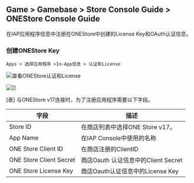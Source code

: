 ## Game > Gamebase > Store Console Guide > ONEStore Console Guide

在IAP应用程序信息中注册在ONEStore中创建的License Key和OAuth认证信息。

### 创建ONEStore Key
```
Apps > 选择应用程序 >In-App信息 > 认证和License
```
![查看ONEStore认证和License](http://static.toastoven.net/prod_gamebase/StoreConsoleGuide/iap_52.PNG)

![[]](http://static.toastoven.net/prod_gamebase/StoreConsoleGuide/iap-console-onestore-edit-gamebase.png)

[表] 与ONEStore  v17连接时，为了注册应用程序需要以下字段。 

| 字段         | 描述                             |
| ------------- | ------------------------------ |
| Store ID     | 在商店列表中选择ONE Store v17。|
| App Name      | 在IAP Console中使用的名称|
| ONE Store Client ID | 在商店注册的ClientID |
| ONE Store Client Secret | 商店Oauth 认证信息中的Client Secret |
| ONE Store License Key | 商店Oauth认证信息中的License Key|

